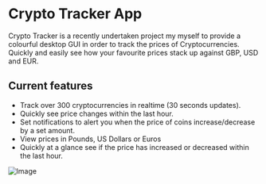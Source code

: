 # Crypto Tracker App

Crypto Tracker is a recently undertaken project my myself to provide a colourful desktop GUI in order to track the prices of Cryptocurrencies. Quickly and easily see how your favourite prices stack up against GBP, USD and EUR.

## Current features

* Track over 300 cryptocurrencies in realtime (30 seconds updates).
* Quickly see price changes within the last hour.
* Set notifications to alert you when the price of coins increase/decrease by a set amount.
* View prices in Pounds, US Dollars or Euros
* Quickly at a glance see if the price has increased or decreased within the last hour.


![Image](https://i.imgur.com/KQdiddd.png)
